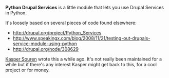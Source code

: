 **Python Drupal Services** is a little module that lets you use Drupal Services in Python.

It's loosely based on several pieces of code found elsewhere:

 * http://drupal.org/project/Python_Services
 * http://www.speakingx.com/blog/2008/11/21/testing-out-drupals-service-module-using-python
 * http://drupal.org/node/308629


<a href="http://guaka.org/">Kasper Souren</a> wrote this a while ago. It's not really been maintained 
for a while but if there's any interest Kasper might get back to this, for a cool project or for money.
